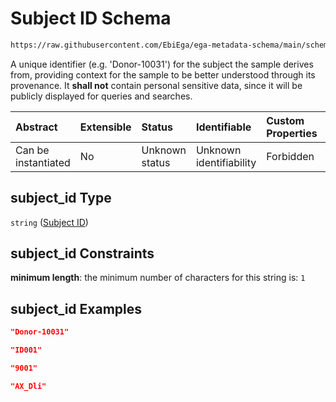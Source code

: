 # Subject ID Schema

```txt
https://raw.githubusercontent.com/EbiEga/ega-metadata-schema/main/schemas/EGA.individual.json#/properties/minimal_public_attributes/properties/subject_id
```

A unique identifier (e.g. 'Donor-10031') for the subject the sample derives from, providing context for the sample to be better understood through its provenance. It **shall not** contain personal sensitive data, since it will be publicly displayed for queries and searches.

| Abstract            | Extensible | Status         | Identifiable            | Custom Properties | Additional Properties | Access Restrictions | Defined In                                                                           |
| :------------------ | :--------- | :------------- | :---------------------- | :---------------- | :-------------------- | :------------------ | :----------------------------------------------------------------------------------- |
| Can be instantiated | No         | Unknown status | Unknown identifiability | Forbidden         | Allowed               | none                | [EGA.individual.json\*](../../../schemas/EGA.individual.json "open original schema") |

## subject\_id Type

`string` ([Subject ID](ega-12-definitions-subject-id.md))

## subject\_id Constraints

**minimum length**: the minimum number of characters for this string is: `1`

## subject\_id Examples

```json
"Donor-10031"
```

```json
"ID001"
```

```json
"9001"
```

```json
"AX_Dli"
```
